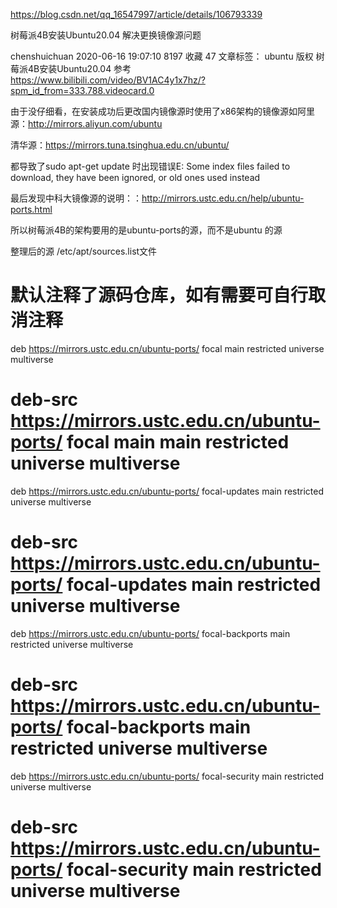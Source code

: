 https://blog.csdn.net/qq_16547997/article/details/106793339

树莓派4B安装Ubuntu20.04 解决更换镜像源问题

chenshuichuan 2020-06-16 19:07:10  8197  收藏 47
文章标签： ubuntu
版权
树莓派4B安装Ubuntu20.04 参考 https://www.bilibili.com/video/BV1AC4y1x7hz/?spm_id_from=333.788.videocard.0

由于没仔细看，在安装成功后更改国内镜像源时使用了x86架构的镜像源如阿里源：http://mirrors.aliyun.com/ubuntu

清华源：https://mirrors.tuna.tsinghua.edu.cn/ubuntu/

都导致了sudo apt-get update 时出现错误E: Some index files failed to download, they have been ignored, or old ones used instead

最后发现中科大镜像源的说明：：http://mirrors.ustc.edu.cn/help/ubuntu-ports.html

所以树莓派4B的架构要用的是ubuntu-ports的源，而不是ubuntu 的源

整理后的源 /etc/apt/sources.list文件

# 默认注释了源码仓库，如有需要可自行取消注释
deb https://mirrors.ustc.edu.cn/ubuntu-ports/ focal main restricted universe multiverse
# deb-src https://mirrors.ustc.edu.cn/ubuntu-ports/ focal main main restricted universe multiverse
deb https://mirrors.ustc.edu.cn/ubuntu-ports/ focal-updates main restricted universe multiverse
# deb-src https://mirrors.ustc.edu.cn/ubuntu-ports/ focal-updates main restricted universe multiverse
deb https://mirrors.ustc.edu.cn/ubuntu-ports/ focal-backports main restricted universe multiverse
# deb-src https://mirrors.ustc.edu.cn/ubuntu-ports/ focal-backports main restricted universe multiverse
deb https://mirrors.ustc.edu.cn/ubuntu-ports/ focal-security main restricted universe multiverse
# deb-src https://mirrors.ustc.edu.cn/ubuntu-ports/ focal-security main restricted universe multiverse
